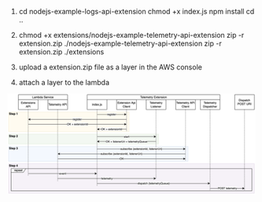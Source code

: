 1. cd nodejs-example-logs-api-extension
chmod +x index.js
npm install
cd ..

2. chmod +x extensions/nodejs-example-telemetry-api-extension
zip -r extension.zip ./nodejs-example-telemetry-api-extension
zip -r extension.zip ./extensions

3. upload a extension.zip file as a layer in the AWS console

4. attach a layer to the lambda

![alt text](./sample-extension-seq-diagram.png)
